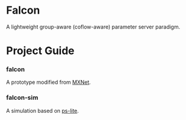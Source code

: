 # Falcon
A lightweight group-aware (coflow-aware) parameter server paradigm.

# Project Guide

### falcon
A prototype modified from [MXNet](https://github.com/apache/incubator-mxnet).

### falcon-sim
A simulation based on [ps-lite](https://github.com/dmlc/ps-lite).


